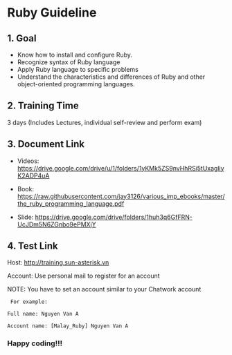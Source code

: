 # Ruby Guideline

## 1. Goal
   - Know how to install and configure Ruby.
   - Recognize syntax of Ruby language
   - Apply Ruby language to specific problems
   - Understand the characteristics and differences of Ruby and other object-oriented programming languages.

## 2. Training Time
3 days (Includes Lectures, individual self-review and perform exam)

## 3. Document Link

- Videos: https://drive.google.com/drive/u/1/folders/1yKMk5ZS9nvHhRSi5tUxagliyK2ADP4uA


- Book: https://raw.githubusercontent.com/jay3126/various_imp_ebooks/master/the_ruby_programming_language.pdf


- Slide: https://drive.google.com/drive/folders/1huh3q6GfFRN-UcJDm5N6ZGnbo9ePMXjY

## 4. Test Link

Host: http://training.sun-asterisk.vn

Account: Use personal mail to register for an account

NOTE:  You have to set an account similar to your Chatwork account

  `` For example:``

  ``Full name: Nguyen Van A``

  ``Account name: [Malay_Ruby] Nguyen Van A``

### Happy coding!!!
